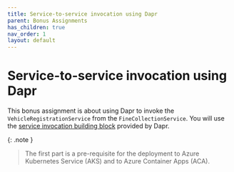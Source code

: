 ```yaml
---
title: Service-to-service invocation using Dapr
parent: Bonus Assignments
has_children: true
nav_order: 1
layout: default
---
```


# Service-to-service invocation using Dapr

This bonus assignment is about using Dapr to invoke the `VehicleRegistrationService` from the `FineCollectionService`. You will use the [service invocation building block](https://docs.dapr.io/developing-applications/building-blocks/service-invocation/service-invocation-overview/) provided by Dapr.

{: .note }
> The first part is a pre-requisite for the deployment to Azure Kubernetes Service (AKS) and to Azure Container Apps (ACA).
>
